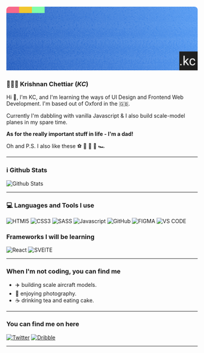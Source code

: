 <!-- [![Header](https://media-exp1.licdn.com/dms/image/C4E16AQHpER4hEJGZFg/profile-displaybackgroundimage-shrink_350_1400/0/1622392375763?e=1646870400&v=beta&t=deOdwEUd8Rv8uQ7g2IlQYffffYbU0KzU9zzqNhwG0bo "Link to Krishnan Chettiar Portfolio")](https://kchettiar.com) -->

[![Header](assets/Twitter.png)](https://kchettiar.com)

### 👨🏾‍💻 Krishnan Chettiar (_KC_)

Hi 👋, I'm KC, and I'm learning the ways of UI Design and Frontend Web Development. I'm based out of Oxford in the 🇬🇧.

Currently I'm dabbling with vanilla Javascript & I also build scale-model planes in my spare time.

**As for the really important stuff in life - I'm a dad!**

Oh and P.S. I also like these ⚽️ 🏈 🏉 🏏 🏎

---

### ℹ️ Github Stats

![Github Stats](https://github-readme-stats.vercel.app/api?username=kchettiar1&theme=graywhite)

---

### 💻 Languages and Tools I use

![HTMl5](https://img.shields.io/badge/HTML5-DB4D25?style=for-the-badge&logo=html5&logoColor=white) ![CSS3](https://img.shields.io/badge/CSS3-126EB1?style=for-the-badge&logo=css3&logoColor=white) ![SASS](https://img.shields.io/badge/SASS-BF4080?style=for-the-badge&logo=sass&logoColor=white) ![Javascript](https://img.shields.io/badge/JavaScript-F7DF1E?style=for-the-badge&logo=javascript&logoColor=black)
![GitHub](https://img.shields.io/badge/GitHub-24292E?style=for-the-badge&logo=github&logoColor=white) ![FIGMA](https://img.shields.io/badge/FIGMA-5452FF?style=for-the-badge&logo=figma&logoColor=white) ![VS CODE](https://img.shields.io/badge/VS%20Code-005BA4?style=for-the-badge&logo=visualstudiocode&logoColor=white)

### Frameworks I will be learning

![React](https://img.shields.io/badge/React-20232A?style=for-the-badge&logo=react&logoColor=61DAFB) ![SVElTE](https://img.shields.io/badge/svelte-FF3E00?style=for-the-badge&logo=svelte&logoColor=white)

---

### When I'm not coding, you can find me

- ✈️ building scale aircraft models.
- 📸 enjoying photography.
- ☕️ drinking tea and eating cake.

---

### You can find me on here

[![Twitter](https://img.shields.io/badge/@codingkc-188CD8?style=for-the-badge&logo=twitter&logoColor=white)](https://www.twitter.com/codingkc) [![Dribble](https://img.shields.io/badge/@codingkc-E4405F?style=for-the-badge&logo=dribbble&logoColor=white)](https://www.dribbble.com/codingkc)

---
